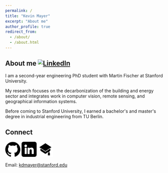 ```yaml
---
permalink: /
title: "Kevin Mayer"
excerpt: "About me"
author_profile: true
redirect_from: 
  - /about/
  - /about.html
---
```

  
## About me [![LinkedIn](https://i.stack.imgur.com/gVE0j.png)](https://www.linkedin.com/in/kevin-mayer-32619ab5/)

I am a second-year engineering PhD student with Martin Fischer at Stanford University.

My research focuses on the decarbonization of the building and energy sector and integrates work in computer vision, remote sensing, and geographical information systems.

Before coming to Stanford University, I earned a bachelor's and master's degree in industrial engineering from TU Berlin.

## Connect

[<img src="https://github.com/kdmayer/kdmayer.github.io/blob/master/images/github.png?raw=true" width="48">](https://github.com/kdmayer) [<img src="https://github.com/kdmayer/kdmayer.github.io/blob/master/images/linkedin.png?raw=true" width="48">](https://www.linkedin.com/in/kevin-mayer-32619ab5/) [<img src="https://github.com/kdmayer/kdmayer.github.io/blob/master/images/graduation-cap.png?raw=true" width="48">](https://scholar.google.com/citations?user=rdxZ30UAAAAJ&hl=de)

Email: kdmayer@stanford.edu